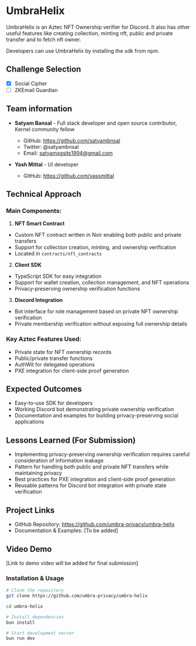 # UmbraHelix

UmbraHelix is an Aztec NFT Ownership verifier for Discord. It also has other useful features like creating collection, minting nft, public and private transfer and to fetch nft owner.

Developers can use UmbraHelix by installing the sdk from npm.

## Challenge Selection
- [x] Social Cipher 
- [ ] ZKEmail Guardian

## Team information
- **Satyam Bansal** - Full stack developer and open source contributor, Kernel community fellow
  - GitHub: https://github.com/satyambnsal
  - Twitter: @satyambnsal
  - Email: satyamsgsits1994@gmail.com

- **Yash Mittal** - UI developer
  - GitHub: https://github.com/yassmittal


## Technical Approach

### Main Components:
1. **NFT Smart Contract**
- Custom NFT contract written in Noir enabling both public and private transfers
- Support for collection creation, minting, and ownership verification  
- Located in `contracts/nft_contracts`

2. **Client SDK**
- TypeScript SDK for easy integration
- Support for wallet creation, collection management, and NFT operations
- Privacy-preserving ownership verification functions

3. **Discord Integration** 
- Bot interface for role management based on private NFT ownership verification
- Private membership verification without exposing full ownership details

### Key Aztec Features Used:
- Private state for NFT ownership records
- Public/private transfer functions 
- AuthWit for delegated operations
- PXE integration for client-side proof generation

## Expected Outcomes
- Easy-to-use SDK for developers
- Working Discord bot demonstrating private ownership verification
- Documentation and examples for building privacy-preserving social applications

## Lessons Learned (For Submission)
- Implementing privacy-preserving ownership verification requires careful consideration of information leakage
- Pattern for handling both public and private NFT transfers while maintaining privacy
- Best practices for PXE integration and client-side proof generation
- Reusable patterns for Discord bot integration with private state verification

## Project Links
- GitHub Repository: https://github.com/umbra-privacy/umbra-helix
- Documentation & Examples: [To be added]

## Video Demo
[Link to demo video will be added for final submission]

### Installation & Usage
```bash
# Clone the repository
git clone https://github.com/umbra-privacy/umbra-helix

cd umbra-helix

# Install dependencies
bun install

# Start development server
bun run dev
